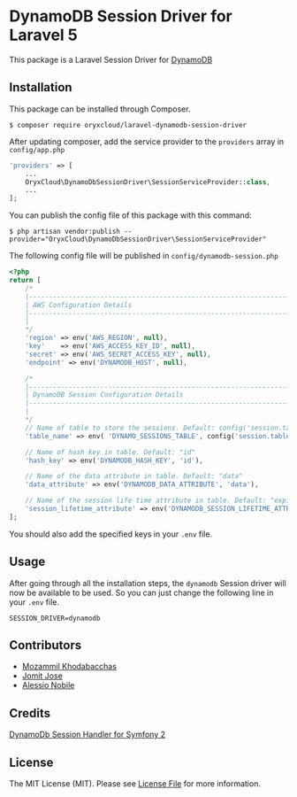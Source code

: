 # DynamoDB Session Driver for Laravel 5

This package is a Laravel Session Driver for [DynamoDB](https://aws.amazon.com/dynamodb)

## Installation
This package can be installed through Composer.

```shell
$ composer require oryxcloud/laravel-dynamodb-session-driver
```

After updating composer, add the service provider to the `providers` array in `config/app.php`

```php
'providers' => [
    ...
    OryxCloud\DynamoDbSessionDriver\SessionServiceProvider::class,
    ...
];
```

You can publish the config file of this package with this command:

```shell
$ php artisan vendor:publish --provider="OryxCloud\DynamoDbSessionDriver\SessionServiceProvider"
```

The following config file will be published in `config/dynamodb-session.php`

```php
<?php
return [
    /*
    |--------------------------------------------------------------------------
    | AWS Configuration Details
    |--------------------------------------------------------------------------
    |
    */
    'region' => env('AWS_REGION', null),
    'key'    => env('AWS_ACCESS_KEY_ID', null),
    'secret' => env('AWS_SECRET_ACCESS_KEY', null),
    'endpoint' => env('DYNAMODB_HOST', null),

    /*
    |--------------------------------------------------------------------------
    | DynamoDB Session Configuration Details
    |--------------------------------------------------------------------------
    |
    */
    // Name of table to store the sessions. Default: config('session.table')
    'table_name' => env( 'DYNAMO_SESSIONS_TABLE', config('session.table') ),

    // Name of hash key in table. Default: "id"
    'hash_key' => env('DYNAMODB_HASH_KEY', 'id'),

    // Name of the data attribute in table. Default: "data"
    'data_attribute' => env('DYNAMODB_DATA_ATTRIBUTE', 'data'),

    // Name of the session life time attribute in table. Default: "expires"
    'session_lifetime_attribute' => env('DYNAMODB_SESSION_LIFETIME_ATTRIBUTE', 'expires')
];

```

You should also add the specified keys in your `.env` file.

## Usage

After going through all the installation steps, the `dynamodb` Session driver will now be available to be used. So you can just change the following line in your `.env` file.

```shell
SESSION_DRIVER=dynamodb
```

## Contributors
- [Mozammil Khodabacchas](https://github.com/mozammil)
- [Jomit Jose](https://github.com/jomoos)
- [Alessio Nobile](https://github.com/alessionobile)

## Credits
[DynamoDb Session Handler for Symfony 2](https://github.com/gwkunze/dynamo-session-bundle)

## License

The MIT License (MIT). Please see [License File](license.md) for more information.
